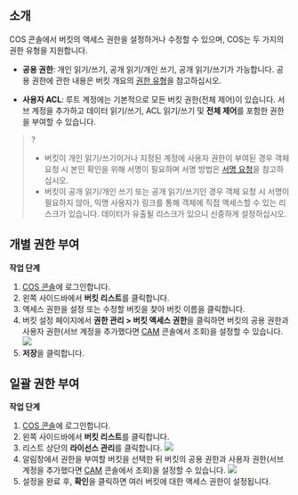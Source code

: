 ## 소개

COS 콘솔에서 버킷의 액세스 권한을 설정하거나 수정할 수 있으며, COS는 두 가지의 권한 유형을 지원합니다.

- **공용 권한**: 개인 읽기/쓰기, 공개 읽기/개인 쓰기, 공개 읽기/쓰기가 가능합니다. 공용 권한에 관한 내용은 버킷 개요의 [권한 유형](https://intl.cloud.tencent.com/document/product/436/13312)을 참고하십시오.

- **사용자 ACL**: 루트 계정에는 기본적으로 모든 버킷 권한(전체 제어)이 있습니다. 서브 계정을 추가하고 데이터 읽기/쓰기, ACL 읽기/쓰기 및 **전체 제어**를 포함한 권한을 부여할 수 있습니다.

>?
>- 버킷이 개인 읽기/쓰기이거나 지정된 계정에 사용자 권한이 부여된 경우 객체 요청 시 본인 확인을 위해 서명이 필요하며 서명 방법은 [서명 요청](https://intl.cloud.tencent.com/document/product/436/7778)을 참고하십시오.
>- 버킷이 공개 읽기/개인 쓰기 또는 공개 읽기/쓰기인 경우 객체 요청 시 서명이 필요하지 않아, 익명 사용자가 링크를 통해 객체에 직접 액세스할 수 있는 리스크가 있습니다. 데이터가 유출될 리스크가 있으니 신중하게 설정하십시오.


## 개별 권한 부여

**작업 단계**

1. [COS 콘솔](https://console.cloud.tencent.com/cos5)에 로그인합니다.
2. 왼쪽 사이드바에서 **버킷 리스트**를 클릭합니다.
3. 액세스 권한을 설정 또는 수정할 버킷을 찾아 버킷 이름을 클릭합니다.
4. 버킷 설정 페이지에서 **권한 관리 > 버킷 액세스 권한**을 클릭하면 버킷의 공용 권한과 사용자 권한(서브 계정을 추가했다면 [CAM](https://console.cloud.tencent.com/cam) 콘솔에서 조회)을 설정할 수 있습니다.
![](https://main.qcloudimg.com/raw/34e464b33c4b9bffe72c734d1c1dcb2d.png)
5. **저장**을 클릭합니다.

## 일괄 권한 부여

**작업 단계**

1. [COS 콘솔](https://console.cloud.tencent.com/cos5)에 로그인합니다.
2. 왼쪽 사이드바에서 **버킷 리스트**를 클릭합니다.
3. 리스트 상단의 **라이선스 관리**를 클릭합니다.
![](https://main.qcloudimg.com/raw/9bfbb2948c61a9b3a522d61331d90a51.png)
4. 알림창에서 권한을 부여할 버킷을 선택한 뒤 버킷의 공용 권한과 사용자 권한(서브 계정을 추가했다면 [CAM](https://console.cloud.tencent.com/cam) 콘솔에서 조회)을 설정할 수 있습니다.
![](https://main.qcloudimg.com/raw/23eff9055312eaa122e247f9cf0ebf53.png)
5. 설정을 완료 후, **확인**을 클릭하면 여러 버킷에 대한 액세스 권한이 설정됩니다.

